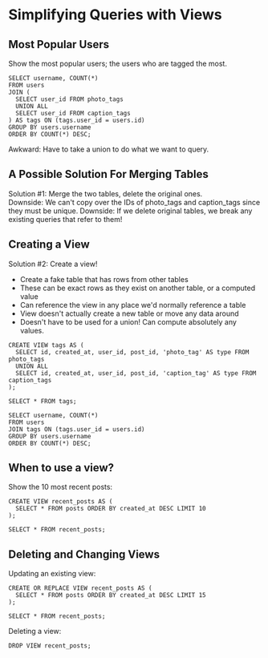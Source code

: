 # Simplifying Queries with Views

## Most Popular Users

Show the most popular users; the users who are tagged the most.

```postgresql
SELECT username, COUNT(*) 
FROM users
JOIN (
  SELECT user_id FROM photo_tags
  UNION ALL
  SELECT user_id FROM caption_tags
) AS tags ON (tags.user_id = users.id)
GROUP BY users.username
ORDER BY COUNT(*) DESC;
```

Awkward: Have to take a union to do what we want to query.

## A Possible Solution For Merging Tables

Solution #1: Merge the two tables, delete the original ones.  
Downside: We can't copy over the IDs of photo_tags and caption_tags since they must be unique.
Downside: If we delete original tables, we break any existing queries that refer to them!

## Creating a View

Solution #2: Create a view!
* Create a fake table that has rows from other tables
* These can be exact rows as they exist on another table, or a computed value
* Can reference the view in any place we'd normally reference a table
* View doesn't actually create a new table or move any data around
* Doesn't have to be used for a union! Can compute absolutely any values.

```postgresql
CREATE VIEW tags AS (
  SELECT id, created_at, user_id, post_id, 'photo_tag' AS type FROM photo_tags
  UNION ALL
  SELECT id, created_at, user_id, post_id, 'caption_tag' AS type FROM caption_tags
);

SELECT * FROM tags;

SELECT username, COUNT(*) 
FROM users
JOIN tags ON (tags.user_id = users.id)
GROUP BY users.username
ORDER BY COUNT(*) DESC;
```

## When to use a view?

Show the 10 most recent posts:  
```postgresql
CREATE VIEW recent_posts AS (
  SELECT * FROM posts ORDER BY created_at DESC LIMIT 10
);

SELECT * FROM recent_posts;
```

## Deleting and Changing Views

Updating an existing view:  
```postgresql
CREATE OR REPLACE VIEW recent_posts AS (
  SELECT * FROM posts ORDER BY created_at DESC LIMIT 15
);

SELECT * FROM recent_posts;
```

Deleting a view: 
```postgresql
DROP VIEW recent_posts;
```
